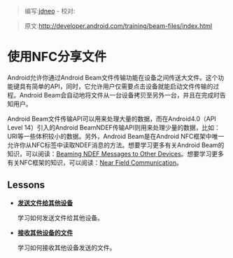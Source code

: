 > 编写:[jdneo](https://github.com/jdneo) - 校对:

> 原文:<http://developer.android.com/training/beam-files/index.html>

# 使用NFC分享文件

Android允许你通过Android Beam文件传输功能在设备之间传送大文件。这个功能键具有简单的API，同时，它允许用户仅需要点击设备就能启动文件传输的过程。Android Beam会自动地将文件从一台设备拷贝至另外一台，并且在完成时告知用户。

Android Beam文件传输API可以用来处理大量的数据，而在Android4.0（API Level 14）引入的Android BeamNDEF传输API则用来处理少量的数据，比如：URI等一些体积较小的数据。另外，Android Beam是在Android NFC框架中唯一允许你从NFC标签中读取NDEF消息的方法。想要学习更多有关Android Beam的知识，可以阅读：[Beaming NDEF Messages to Other Devices](http://developer.android.com/guide/topics/connectivity/nfc/nfc.html#p2p)。想要学习更多有关NFC框架的知识，可以阅读：[Near Field Communication](http://developer.android.com/guide/topics/connectivity/nfc/index.html)。

## Lessons

* [**发送文件给其他设备**](sending-files.html)

  学习如何发送文件给其他设备。


* [**接收其他设备的文件**](receive-files.html)

  学习如何接收其他设备发送的文件。
